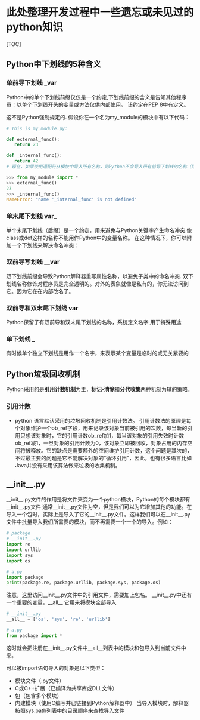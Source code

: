 # 此处整理开发过程中一些遗忘或未见过的python知识

[TOC]

## Python中下划线的5种含义

### 单前导下划线 _var

Python中的单个下划线前缀仅仅是一个约定,下划线前缀的含义是告知其他程序员：以单个下划线开头的变量或方法仅供内部使用。 该约定在PEP 8中有定义。

这不是Python强制规定的.
假设你在一个名为my_module的模块中有以下代码：

```python
# This is my_module.py:

def external_func():
   return 23

def _internal_func():
   return 42
# 现在，如果使用通配符从模块中导入所有名称，则Python不会导入带有前导下划线的名称（除非模块定义了覆盖此行为的__all__列表）：

>>> from my_module import *
>>> external_func()
23
>>> _internal_func()
NameError: "name '_internal_func' is not defined"
```

### 单末尾下划线 var_

单个末尾下划线（后缀）是一个约定，用来避免与Python关键字产生命名冲突.像class或def这样的名称不能用作Python中的变量名称。 在这种情况下，你可以附加一个下划线来解决命名冲突：

### 双前导写划线 __var

双下划线前缀会导致Python解释器重写属性名称，以避免子类中的命名冲突.
双下划线名称修饰对程序员是完全透明的。对外的表象就像是私有的，你无法访问到它。因为它在在内部改名了。

### 双前导和双末尾下划线 __var__

Python保留了有双前导和双末尾下划线的名称，系统定义名字,用于特殊用途

### 单下划线 _

有时候单个独立下划线是用作一个名字，来表示某个变量是临时的或无关紧要的


## Python垃圾回收机制

Python采用的是**引用计数机制**为主，**标记-清除**和**分代收集**两种机制为辅的策略。

### 引用计数

- python 语言默认采用的垃圾回收机制是引用计数法。
  引用计数法的原理是每个对象维护一个ob_ref字段，用来记录该对象当前被引用的次数，每当新的引用只想该对象时，它的引用计数ob_ref加1，每当该对象的引用失效时计数ob_ref减1，一旦对象的引用计数为0，该对象立即被回收，对象占用的内存空间将被释放。它的缺点是需要额外的空间维护引用计数，这个问题是其次的，不过最主要的问题是它不能解决对象的“循环引用”，因此，也有很多语言比如Java并没有采用该算法做来垃圾的收集机制。


## \_\_init__.py

\_\_init__.py文件的作用是将文件夹变为一个python模块，Python的每个模块都有\_\_init__.py文件
通常\_\_init__.py文件为空，但是我们可以为它增加其他的功能。在导入一个包时，实际上是导入了它的\_\_init__.py文件。这样我们可以在\_\_init__.py文件中批量导入我们所需要的模块，而不再需要一个一个的导入。例如：
```python
# package
# __init__.py
import re
import urllib
import sys
import os

# a.py
import package 
print(package.re, package.urllib, package.sys, package.os)
```

注意，这里访问\_\_init__.py文件中的引用文件，需要加上包名。
\_\_init__.py中还有一个重要的变量，\_\_all__ 它用来将模块全部导入
```python
# __init__.py
__all__ = ['os', 'sys', 're', 'urllib']

# a.py
from package import *
```
这时就会把注册在\_\_init__.py文件中\_\_all__列表中的模块和包导入到当前文件中来。

可以被import语句导入的对象是以下类型：

- 模块文件（.py文件）
- C或C++扩展（已编译为共享库或DLL文件）
- 包（包含多个模块）
- 内建模块（使用C编写并已链接到Python解释器中）
  当导入模块时，解释器按照sys.path列表中的目录顺序来查找导入文件
